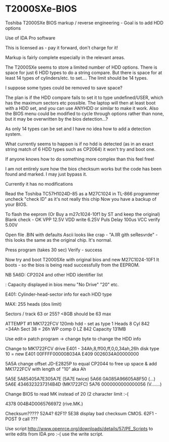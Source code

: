 # T2000SXe-BIOS
Toshiba T2000SXe BIOS markup / reverse engineering - Goal is to add HDD options

Use of IDA Pro software

This is licensed as - pay it forward, don't charge for it!

Markup is fairly complete especially in the relevant areas.

The T2000SXe seems to store a limited number of HDD options. There is space for just 6 HDD types to do a string compare. But there is space for at least 14 types of cylinders/etc. to set.... The limit should be 14 types.

I suppose some types could be removed to save space?

The plan is if the HDD compare fails to set it to type undefined/USER, which has the maximum sectors etc possible.
The laptop will then at least boot with a HDD set, and you can use ANYHDD or similar to make it work.
Also the BIOS menu could be modified to cycle through options rather than none, but it may be overwritten by the bios detection...?

As only 14 types can be set and I have no idea how to add a detection system.

What currently seems to happen is if no hdd is detected (as in an exact string match of 6 HDD types such as CP2064) it won't try and boot one.

If anyone knows how to do something more complex than this feel free!

I am not entirely sure how the bios checksum works but the code has been found and marked. I may just bypass it.

Currently it has no modifications


Read the Toshiba TC57H1024D-85 as a M27C1024 in TL-866 programmer
uncheck "check ID" as it's not really this chip
Now you have a backup of your BIOS.

To flash the eeprom
(Or Buy a m27c1024-10f1 by ST and keep the original)
Blank check - OK
VPP 12.5V
VDD write 6.25V
Puls Delay 100us
VCC verify 5.00V

Open file .BIN with defaults
Ascii looks like crap - "A.llR gith seResvrde" - this looks the same as the original chip. It's normal.

Press program (takes 30 sec)
Verify - success

Now try and boot T2000SXe with original bios and new M27C1024-10F1
It boots - so the bios is being read successfully from the EEPROM.


NB 
5A6D: CP2024 and other HDD identifier list

: Capacity displayed in bios menu "No Drive" "20" etc.

E401: Cylinder-head-sector info for each HDD type


MAX: 255 heads (dos limit)

Sectors / track 63 or 255? <8GB should be 63  max


ATTEMPT #1
MK1722FCV 120mb hdd  - set as type 1
Heads   8 
Cyl     842 =34Ah
Sect    38 = 26h
WP comp 0
LZ      842
Capacity 131MB

Use edit-> patch program -> change byte to change the HDD info

Change to MK1722FCV drive
E401 - 34Ah,8,ff00,ff,0,0,34ah,26h disk type 10 = new
E401 00FFFF000008034A
E409 0026034A00000000

5A5A change offset JD-E2825P to equal CP2044 to free up space
& add MK1722FCV with length of "10" aka Ah

5A5E 5A85405A7E305A7E (5A7E twice)
5A66 0A085A96605A8F50 (...)
5A6E 4346323237314B4D (MK1722FC)
5A76 0000000000000056 (V.......)

Change BIOS to read MK instead of 20 (2 character limit :-(

4378 004B4D0065766972 (rive.MK.)

Checksum????? 52A4? 62F1?
5E38 display bad checksum CMOS.
62F1 - POST 9 call ???




Use script http://www.openrce.org/downloads/details/57/PE_Scripts
to write edits from IDA pro :-( 
use the write script.




